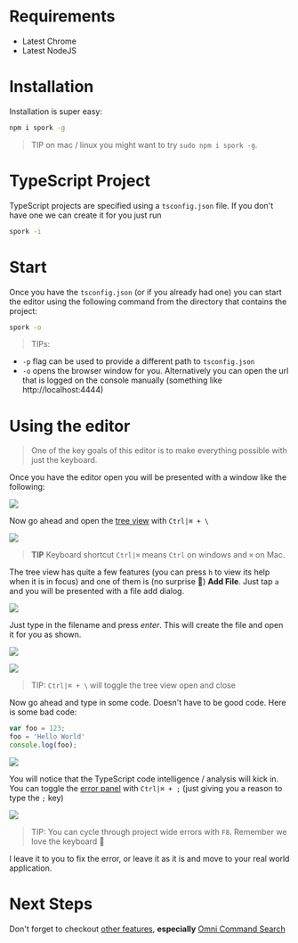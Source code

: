 # Requirements
* Latest Chrome
* Latest NodeJS

# Installation

Installation is super easy:

```bash
npm i spork -g
```

> TIP on mac / linux you might want to try `sudo npm i spork -g`.

# TypeScript Project
TypeScript projects are specified using a `tsconfig.json` file. If you don't have one we can create it for you just run

```bash
spork -i
```

# Start

Once you have the `tsconfig.json` (or if you already had one) you can start the editor using the following command from the directory that contains the project:

```bash
spork -o
```
> TIPs:
* `-p` flag can be used to provide a different path to `tsconfig.json`
* `-o` opens the browser window for you. Alternatively you can open the url that is logged on the console manually (something like http://localhost:4444)

# Using the editor

> One of the key goals of this editor is to make everything possible with just the keyboard.

Once you have the editor open you will be presented with a window like the following:

![](https://raw.githubusercontent.com/johnpaularthur/johnpaularthur.github.io/master/screens/quickstart/1initial.png)

Now go ahead and open the [tree view][tree-view] with `Ctrl|⌘ + \`

![](https://raw.githubusercontent.com/johnpaularthur/johnpaularthur.github.io/master/screens/quickstart/2tree.png)

> **TIP** Keyboard shortcut `Ctrl|⌘` means `Ctrl` on windows and `⌘` on Mac.

The tree view has quite a few features (you can press `h` to view its help when it is in focus) and one of them is (no surprise 🎉) **Add File**. Just tap `a` and you will be presented with a file add dialog.

![](https://raw.githubusercontent.com/johnpaularthur/johnpaularthur.github.io/master/screens/quickstart/3addfile.png)

Just type in the filename and press *enter*. This will create the file and open it for you as shown.

![](https://raw.githubusercontent.com/johnpaularthur/johnpaularthur.github.io/master/screens/quickstart/4filename.png)

![](https://raw.githubusercontent.com/johnpaularthur/johnpaularthur.github.io/master/screens/quickstart/5created.png)

> TIP: `Ctrl|⌘ + \` will toggle the tree view open and close

Now go ahead and type in some code. Doesn't have to be good code. Here is some bad code:

```ts
var foo = 123;
foo = 'Hello World'
console.log(foo);
```

![](https://raw.githubusercontent.com/johnpaularthur/johnpaularthur.github.io/master/screens/quickstart/6code.png)

You will notice that the TypeScript code intelligence / analysis will kick in. You can toggle the [error panel][errors] with `Ctrl|⌘ + ;` (just giving you a reason to type the `;` key)

![](https://raw.githubusercontent.com/johnpaularthur/johnpaularthur.github.io/master/screens/quickstart/7errorpanel.png)

> TIP: You can cycle through project wide errors with `F8`. Remember we love the keyboard 🎹

I leave it to you to fix the error, or leave it as it is and move to your real world application.

# Next Steps

Don't forget to checkout [other features][features], **especially** [Omni Command Search][omni-search]

[tree-view]: /features/tree.md
[errors]: /features/errors.md
[omni-search]: /features/omni-search.md
[features]: /features/README.md
